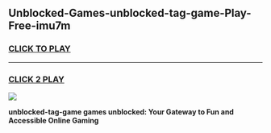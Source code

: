 
## Unblocked-Games-unblocked-tag-game-Play-Free-imu7m
<h3>
<a href="https://premium76.site?title=unblocked-tag-game&ref=21A">CLICK TO PLAY</a></h3>
<hr>

<h3>
<a href="https://premium76.site?title=unblocked-tag-game&ref=21A">CLICK 2 PLAY</a>
  
</h3>

<a href="https://premium76.site?title=unblocked-tag-game&ref=21A"><img src="https://clearcache.store/games.png"></a>


**unblocked-tag-game games unblocked: Your Gateway to Fun and Accessible Online Gaming**
